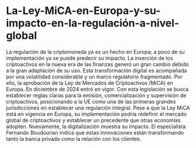 # La-Ley-MiCA-en-Europa-y-su-impacto-en-la-regulación-a-nivel-global
La regulación de la criptomoneda ya es un hecho en Europa; a poco de su implementación ya se puede predecir su impacto. 
La inserción de los criptoactivos en la nueva era de las finanzas generó un gran cambio debido a la gran adaptación de su uso. Esta transformación digital es acompañada por una volatilidad considerable y un marco regulatorio fragmentado. Por ello, la aprobación de la Ley de Mercados de Criptoactivos (MiCA) en Europa. 
En diciembre de 2024 entró en vigor. Con esta legislación se busca establecer reglas claras para la emisión, comercialización y supervisión de criptoactivos, posicionando a la UE como una de las primeras grandes jurisdicciones en establecer una regulación integral.
Pese a que la Ley MiCA está en vigencia en Europa, su implementación podría redefinir el mercado global de criptoactivos y establecer un precedente que otras economías adopten. Nuevamente, la digitalización muestra su impacto. El especialista Fernando Boudourian indica que estas innovaciones  están transformando tanto la banca privada como la relación con los clientes.
